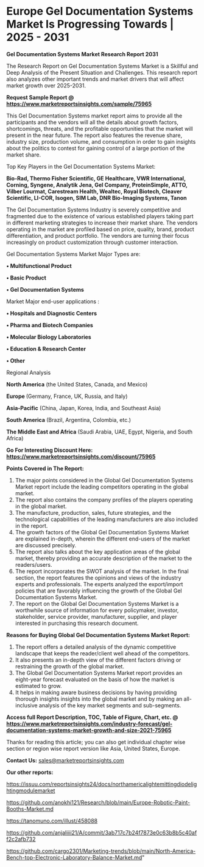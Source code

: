 # Europe Gel Documentation Systems Market Is Progressing Towards | 2025 - 2031

<strong>Gel Documentation Systems Market Research Report 2031</strong>

The Research Report on Gel Documentation Systems Market is a Skillful and Deep Analysis of the Present Situation and Challenges. This research report also analyzes other important trends and market drivers that will affect market growth over 2025-2031.

<strong>Request Sample Report @ <a href=https://www.marketreportsinsights.com/sample/75965>https://www.marketreportsinsights.com/sample/75965</a></strong>

This Gel Documentation Systems market report aims to provide all the participants and the vendors will all the details about growth factors, shortcomings, threats, and the profitable opportunities that the market will present in the near future. The report also features the revenue share, industry size, production volume, and consumption in order to gain insights about the politics to contest for gaining control of a large portion of the market share.

Top Key Players in the Gel Documentation Systems Market:

<strong>Bio-Rad, Thermo Fisher Scientific, GE Healthcare, VWR International, Corning, Syngene, Analytik Jena, Gel Company, ProteinSimple, ATTO, Vilber Lourmat, Carestream Health, Wealtec, Royal Biotech, Cleaver Scientific, LI-COR, Isogen, SIM Lab, DNR Bio-Imaging Systems, Tanon</strong>

The Gel Documentation Systems Industry is severely competitive and fragmented due to the existence of various established players taking part in different marketing strategies to increase their market share. The vendors operating in the market are profiled based on price, quality, brand, product differentiation, and product portfolio. The vendors are turning their focus increasingly on product customization through customer interaction.

Gel Documentation Systems Market Major Types are:

<strong>• Multifunctional Product

• Basic Product

• Gel Documentation Systems</strong>

Market Major end-user applications :

<strong>• Hospitals and Diagnostic Centers

• Pharma and Biotech Companies

• Molecular Biology Laboratories

• Education & Research Center

• Other</strong>

Regional Analysis

</u><strong><b>North America</b></strong> (the United States, Canada, and Mexico)

<strong><b>Europe </b></strong>(Germany, France, UK, Russia, and Italy)

<strong><b>Asia-Pacific</b></strong> (China, Japan, Korea, India, and Southeast Asia)

<strong><b>South America</b></strong> (Brazil, Argentina, Colombia, etc.)

<strong><b>The Middle East and Africa</b></strong> (Saudi Arabia, UAE, Egypt, Nigeria, and South Africa)

<strong>Go For Interesting Discount Here: <a href=https://www.marketreportsinsights.com/discount/75965>https://www.marketreportsinsights.com/discount/75965</a></strong>

<strong>Points Covered in The Report:</strong>
<ol>
  <li>The major points considered in the Global Gel Documentation Systems Market report include the leading competitors operating in the global market.</li>
  <li>The report also contains the company profiles of the players operating in the global market.</li>
  <li>The manufacture, production, sales, future strategies, and the technological capabilities of the leading manufacturers are also included in the report.</li>
  <li>The growth factors of the Global Gel Documentation Systems Market are explained in-depth, wherein the different end-users of the market are discussed precisely.</li>
  <li>The report also talks about the key application areas of the global market, thereby providing an accurate description of the market to the readers/users.</li>
  <li>The report incorporates the SWOT analysis of the market. In the final section, the report features the opinions and views of the industry experts and professionals. The experts analyzed the export/import policies that are favorably influencing the growth of the Global Gel Documentation Systems Market.</li>
  <li>The report on the Global Gel Documentation Systems Market is a worthwhile source of information for every policymaker, investor, stakeholder, service provider, manufacturer, supplier, and player interested in purchasing this research document.</li>
</ol>
<strong>Reasons for Buying Global Gel Documentation Systems Market Report:</strong>

<ol>
  <li>The report offers a detailed analysis of the dynamic competitive landscape that keeps the reader/client well ahead of the competitors.</li>
  <li>It also presents an in-depth view of the different factors driving or restraining the growth of the global market.</li>
  <li>The Global Gel Documentation Systems Market report provides an eight-year forecast evaluated on the basis of how the market is estimated to grow.</li>
  <li>It helps in making aware business decisions by having providing thorough insights insights into the global market and by making an all-inclusive analysis of the key market segments and sub-segments.</li>
</ol>
<strong>Access full Report Description, TOC, Table of Figure, Chart, etc. @ <a href=https://www.marketreportsinsights.com/industry-forecast/gel-documentation-systems-market-growth-and-size-2021-75965>https://www.marketreportsinsights.com/industry-forecast/gel-documentation-systems-market-growth-and-size-2021-75965</a></strong>


Thanks for reading this article; you can also get individual chapter wise section or region wise report version like Asia, United States, Europe.

<strong>Contact Us:</strong>
sales@marketreportsinsights.com

<strong>Our other reports:</strong>

<a href=https://issuu.com/reportsinsights24/docs/northamericalightemittingdiodelightingmodulemarket>https://issuu.com/reportsinsights24/docs/northamericalightemittingdiodelightingmodulemarket</a>

<a href=https://github.com/anokhi121/Research/blob/main/Europe-Robotic-Paint-Booths-Market.md>https://github.com/anokhi121/Research/blob/main/Europe-Robotic-Paint-Booths-Market.md</a>

<a href=https://tanomuno.com/illust/458088>https://tanomuno.com/illust/458088</a>

<a href=https://github.com/anjaliiii21/A/commit/3ab717c7b24f7873e0c63b8b5c40aff2c2afb732>https://github.com/anjaliiii21/A/commit/3ab717c7b24f7873e0c63b8b5c40aff2c2afb732</a>

<a href=https://github.com/cargo2301/Marketing-trends/blob/main/North-America-Bench-top-Electronic-Laboratory-Balance-Market.md>https://github.com/cargo2301/Marketing-trends/blob/main/North-America-Bench-top-Electronic-Laboratory-Balance-Market.md</a>"
